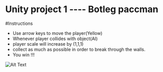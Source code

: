 # Unity project 1 ---- Botleg paccman

#Instructions 
* Use arrow keys to move the player(Yellow)
* Whenever player collides with object(AI)
* player scale will increase by (1,1,1)
* collect as much as possible in order to break through the walls.
* You win !!!

![Alt Text](https://imgur.com/3zICxDy)
			

